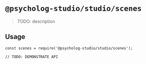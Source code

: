 # `@psycholog-studio/studio/scenes`

> TODO: description

## Usage

```
const scenes = require('@psycholog-studio/studio/scenes');

// TODO: DEMONSTRATE API
```
